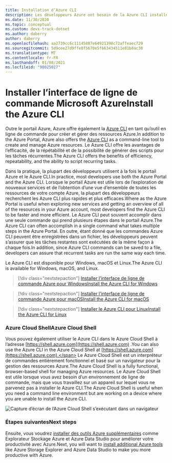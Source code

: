```yaml
---
title: Installation d’Azure CLI
description: Les développeurs Azure ont besoin de la Azure CLI installée, cet article explique pourquoi vous avez besoin de l’interface CLI et de l’emplacement où la télécharger et l’installer à partir de.
ms.date: 11/30/2020
ms.topic: conceptual
ms.custom: devx-track-dotnet
ms.author: daberry
author: daberry
ms.openlocfilehash: aa2739cc6c11145887e64921398c72affeaec729
ms.sourcegitcommit: 5d9cee27d9ffe8f5670e5f663434511e81b8ac38
ms.translationtype: MT
ms.contentlocale: fr-FR
ms.lasthandoff: 01/08/2021
ms.locfileid: "98025027"
---
```

# <a name="install-the-azure-cli"></a><span data-ttu-id="7aa7b-103">Installer l’interface de ligne de commande Microsoft Azure</span><span class="sxs-lookup"><span data-stu-id="7aa7b-103">Install the Azure CLI</span></span>

<span data-ttu-id="7aa7b-104">Outre le portail Azure, Azure offre également la [Azure CLI](/cli/azure/) en tant qu’outil en ligne de commande pour créer et gérer des ressources Azure.</span><span class="sxs-lookup"><span data-stu-id="7aa7b-104">In addition to the Azure Portal, Azure also offers the [Azure CLI](/cli/azure/) as a command-line tool to create and manage Azure resources.</span></span> <span data-ttu-id="7aa7b-105">Le Azure CLI offre les avantages de l’efficacité, de la répétabilité et de la possibilité de générer des scripts pour les tâches récurrentes.</span><span class="sxs-lookup"><span data-stu-id="7aa7b-105">The Azure CLI offers the benefits of efficiency, repeatability, and the ability to script recurring tasks.</span></span>  

<span data-ttu-id="7aa7b-106">Dans la pratique, la plupart des développeurs utilisent à la fois le portail Azure et le Azure CLI.</span><span class="sxs-lookup"><span data-stu-id="7aa7b-106">In practice, most developers use both the Azure Portal and the Azure CLI.</span></span> <span data-ttu-id="7aa7b-107">Lorsque le portail Azure est utile lors de l’exploration de nouveaux services et de l’obtention d’une vue d’ensemble de toutes les ressources de votre compte Azure, la plupart des développeurs recherchent les Azure CLI plus rapides et plus efficaces.</span><span class="sxs-lookup"><span data-stu-id="7aa7b-107">Where as the Azure Portal is useful when exploring new services and getting an overview of all of the resources in your Azure account, most developers find the Azure CLI to be faster and more efficient.</span></span>  <span data-ttu-id="7aa7b-108">Le Azure CLI peut souvent accomplir dans une seule commande qui prend plusieurs étapes dans le portail Azure.</span><span class="sxs-lookup"><span data-stu-id="7aa7b-108">The Azure CLI can often accomplish in a single command what takes multiple steps in the Azure Portal.</span></span>  <span data-ttu-id="7aa7b-109">En outre, étant donné que les commandes Azure CLI peuvent être enregistrées dans un fichier, les développeurs peuvent s’assurer que les tâches restantes sont exécutées de la même façon à chaque fois.</span><span class="sxs-lookup"><span data-stu-id="7aa7b-109">In addition, since Azure CLI commands can be saved to a file, developers can assure that recurrent tasks are run the same way each time.</span></span>

<span data-ttu-id="7aa7b-110">Le Azure CLI est disponible pour Windows, macOS et Linux.</span><span class="sxs-lookup"><span data-stu-id="7aa7b-110">The Azure CLI is available for Windows, macOS, and Linux.</span></span>

> [!div class="nextstepaction"]
> [<span data-ttu-id="7aa7b-111">Installer l’interface de ligne de commande Azure pour Windows</span><span class="sxs-lookup"><span data-stu-id="7aa7b-111">Install the Azure CLI for Windows</span></span>](/cli/azure/install-azure-cli-windows?tabs=azure-cli)

> [!div class="nextstepaction"]
> [<span data-ttu-id="7aa7b-112">Installer l’interface de ligne de commande Azure pour macOS</span><span class="sxs-lookup"><span data-stu-id="7aa7b-112">Install the Azure CLI for macOS</span></span>](/cli/azure/install-azure-cli-macos)

> [!div class="nextstepaction"]
> [<span data-ttu-id="7aa7b-113">Installer le Azure CLI pour Linux</span><span class="sxs-lookup"><span data-stu-id="7aa7b-113">Install the Azure CLI for Linux</span></span>](/cli/azure/install-azure-cli-linux)

### <a name="azure-cloud-shell"></a><span data-ttu-id="7aa7b-114">Azure Cloud Shell</span><span class="sxs-lookup"><span data-stu-id="7aa7b-114">Azure Cloud Shell</span></span>

<span data-ttu-id="7aa7b-115">Vous pouvez également utiliser le Azure CLI dans le Azure Cloud Shell à l’adresse [https://shell.azure.com](https://shell.azure.com) .</span><span class="sxs-lookup"><span data-stu-id="7aa7b-115">You can also use the Azure CLI in the Azure Cloud Shell at [https://shell.azure.com](https://shell.azure.com).</span></span>  <span data-ttu-id="7aa7b-116">Le Azure Cloud Shell est un interpréteur de commandes entièrement fonctionnel et basé sur un navigateur pour la gestion des ressources Azure.</span><span class="sxs-lookup"><span data-stu-id="7aa7b-116">The Azure Cloud Shell is a fully functional, browser-based shell for managing Azure resources.</span></span>  <span data-ttu-id="7aa7b-117">Le Azure Cloud Shell est utile lorsque vous avez besoin d’un environnement de ligne de commande, mais que vous travaillez sur un appareil sur lequel vous ne parvenez pas à installer le Azure CLI.</span><span class="sxs-lookup"><span data-stu-id="7aa7b-117">The Azure Cloud Shell is useful when you need a command line environment but are working on a device where you are unable to install the Azure CLI.</span></span>

![Capture d’écran de l’Azure Cloud Shell s’exécutant dans un navigateur](media/azure-cloud-shell.png)

### <a name="next-steps"></a><span data-ttu-id="7aa7b-119">Étapes suivantes</span><span class="sxs-lookup"><span data-stu-id="7aa7b-119">Next steps</span></span>

<span data-ttu-id="7aa7b-120">Ensuite, vous voudrez [installer des outils Azure supplémentaires](./azure-tools.md) comme Explorateur Stockage Azure et Azure Data Studio pour améliorer votre productivité avec Azure.</span><span class="sxs-lookup"><span data-stu-id="7aa7b-120">Next, you will want to [install additional Azure tools](./azure-tools.md) like Azure Storage Explorer and Azure Data Studio to make you more productive with Azure.</span></span>
